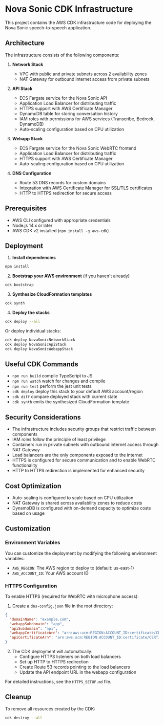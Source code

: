 # Nova Sonic CDK Infrastructure

This project contains the AWS CDK infrastructure code for deploying the Nova Sonic speech-to-speech application.

## Architecture

The infrastructure consists of the following components:

1. **Network Stack**
   - VPC with public and private subnets across 2 availability zones
   - NAT Gateway for outbound internet access from private subnets

2. **API Stack**
   - ECS Fargate service for the Nova Sonic API
   - Application Load Balancer for distributing traffic
   - HTTPS support with AWS Certificate Manager
   - DynamoDB table for storing conversation history
   - IAM roles with permissions for AWS services (Transcribe, Bedrock, DynamoDB)
   - Auto-scaling configuration based on CPU utilization

3. **Webapp Stack**
   - ECS Fargate service for the Nova Sonic WebRTC frontend
   - Application Load Balancer for distributing traffic
   - HTTPS support with AWS Certificate Manager
   - Auto-scaling configuration based on CPU utilization

4. **DNS Configuration**
   - Route 53 DNS records for custom domains
   - Integration with AWS Certificate Manager for SSL/TLS certificates
   - HTTP to HTTPS redirection for secure access

## Prerequisites

- AWS CLI configured with appropriate credentials
- Node.js 14.x or later
- AWS CDK v2 installed (`npm install -g aws-cdk`)

## Deployment

1. **Install dependencies**

```bash
npm install
```

2. **Bootstrap your AWS environment** (if you haven't already)

```bash
cdk bootstrap
```

3. **Synthesize CloudFormation templates**

```bash
cdk synth
```

4. **Deploy the stacks**

```bash
cdk deploy --all
```

Or deploy individual stacks:

```bash
cdk deploy NovaSonicNetworkStack
cdk deploy NovaSonicApiStack
cdk deploy NovaSonicWebappStack
```

## Useful CDK Commands

* `npm run build`   compile TypeScript to JS
* `npm run watch`   watch for changes and compile
* `npm run test`    perform the jest unit tests
* `cdk deploy`      deploy this stack to your default AWS account/region
* `cdk diff`        compare deployed stack with current state
* `cdk synth`       emits the synthesized CloudFormation template

## Security Considerations

- The infrastructure includes security groups that restrict traffic between components
- IAM roles follow the principle of least privilege
- Containers run in private subnets with outbound internet access through NAT Gateway
- Load balancers are the only components exposed to the internet
- HTTPS is configured for secure communication and to enable WebRTC functionality
- HTTP to HTTPS redirection is implemented for enhanced security

## Cost Optimization

- Auto-scaling is configured to scale based on CPU utilization
- NAT Gateway is shared across availability zones to reduce costs
- DynamoDB is configured with on-demand capacity to optimize costs based on usage

## Customization

### Environment Variables

You can customize the deployment by modifying the following environment variables:

- `AWS_REGION`: The AWS region to deploy to (default: us-east-1)
- `AWS_ACCOUNT_ID`: Your AWS account ID

### HTTPS Configuration

To enable HTTPS (required for WebRTC with microphone access):

1. Create a `dns-config.json` file in the root directory:

```json
{
  "domainName": "example.com",
  "webappSubdomain": "app",
  "apiSubdomain": "api",
  "webappCertificateArn": "arn:aws:acm:REGION:ACCOUNT_ID:certificate/CERTIFICATE_ID_FOR_WEBAPP",
  "apiCertificateArn": "arn:aws:acm:REGION:ACCOUNT_ID:certificate/CERTIFICATE_ID_FOR_API"
}
```

2. The CDK deployment will automatically:
   - Configure HTTPS listeners on both load balancers
   - Set up HTTP to HTTPS redirection
   - Create Route 53 records pointing to the load balancers
   - Update the API endpoint URL in the webapp configuration

For detailed instructions, see the `HTTPS_SETUP.md` file.

## Cleanup

To remove all resources created by the CDK:

```bash
cdk destroy --all
